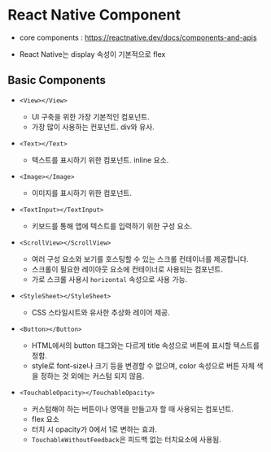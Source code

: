 # React Native Component

-   core components : https://reactnative.dev/docs/components-and-apis

-   React Native는 display 속성이 기본적으로 flex

## Basic Components

-   `<View></View>`

    -   UI 구축을 위한 가장 기본적인 컴포넌트.
    -   가장 많이 사용하는 컨포넌트. div와 유사.

-   `<Text></Text>`

    -   텍스트를 표시하기 위한 컴포넌트. inline 요소.

-   `<Image></Image>`

    -   이미지를 표시하기 위한 컴포넌트.

-   `<TextInput></TextInput>`

    -   키보드를 통해 앱에 텍스트를 입력하기 위한 구성 요소.

-   `<ScrollView></ScrollView>`

    -   여러 구성 요소와 보기를 호스팅할 수 있는 스크롤 컨테이너를 제공합니다.
    -   스크롤이 필요한 레이아웃 요소에 컨테이너로 사용되는 컴포넌트.
    -   가로 스크롤 사용시 `horizontal` 속성으로 사용 가능.

-   `<StyleSheet></StyleSheet>`

    -   CSS 스타일시트와 유사한 추상화 레이어 제공.

-   `<Button></Button>`

    -   HTML에서의 button 태그와는 다르게 title 속성으로 버튼에 표시할 텍스트를 정함.
    -   style로 font-size나 크기 등을 변경할 수 없으며, color 속성으로 버튼 자체 색을 정하는 것 외에는 커스텀 되지 않음.

-   `<TouchableOpacity></TouchableOpacity>`
    -   커스텀해야 하는 버튼이나 영역을 만들고자 할 때 사용되는 컴포넌트.
    -   flex 요소
    -   터치 시 opacity가 0에서 1로 변하는 효과.
    -   `TouchableWithoutFeedback`은 피드백 없는 터치요소에 사용됨.
